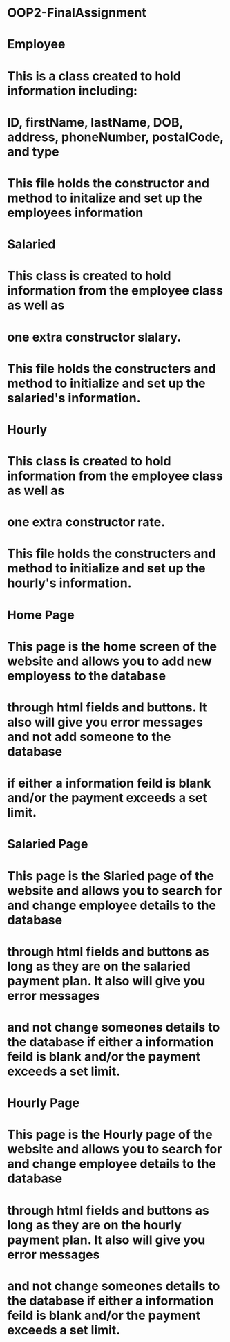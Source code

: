 # OOP2-FinalAssignment

# Employee
# This is a class created to hold information including:
# ID, firstName, lastName, DOB, address, phoneNumber, postalCode, and type
# This file holds the constructor and method to initalize and set up the employees information

# Salaried
# This class is created to hold information from the employee class as well as
# one extra constructor slalary.
# This file holds the constructers and method to initialize and set up the salaried's information.

# Hourly
# This class is created to hold information from the employee class as well as
# one extra constructor rate.
# This file holds the constructers and method to initialize and set up the hourly's information.

# Home Page
# This page is the home screen of the website and allows you to add new employess to the database
# through html fields and buttons. It also will give you error messages and not add someone to the database
# if either a information feild is blank and/or the payment exceeds a set limit.

# Salaried Page
# This page is the Slaried page of the website and allows you to search for and change employee details to the database
# through html fields and buttons as long as they are on the salaried payment plan. It also will give you error messages
# and not change someones details to the database if either a information feild is blank and/or the payment exceeds a set limit.

# Hourly Page
# This page is the Hourly page of the website and allows you to search for and change employee details to the database
# through html fields and buttons as long as they are on the hourly payment plan. It also will give you error messages
# and not change someones details to the database if either a information feild is blank and/or the payment exceeds a set limit.
